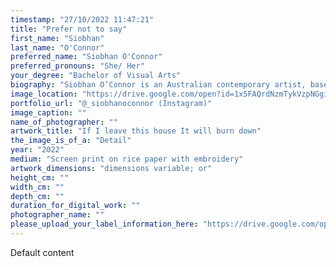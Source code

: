 ```yaml
---
timestamp: "27/10/2022 11:47:21"
title: "Prefer not to say"
first_name: "Siobhan"
last_name: "O'Connor"
preferred_name: "Siobhan O'Connor"
preferred_pronouns: "She/ Her"
your_degree: "Bachelor of Visual Arts"
biography: "Siobhan O’Connor is an Australian contemporary artist, based on Ngunnawal and Ngambri land, Canberra, Australia. Her practice incorporates printmaking processes, traditional and experimental methods of drawing as well as multimedia works and photography. Siobhan currently works on large-scale paper to record her experiences of the body, and to comment on the culture we live in through a feminist lens. She uses print and the body itself for mark-making and often inclusive of text or poetry to highlight the world we live in, with a particular focus on rape culture and sexual assault. Siobhan’s practice discusses the process of non- representational drawing and intimate engagement with lived experience."
image_location: "https://drive.google.com/open?id=1x5FAQrdNzmTykVzpNGgiAIkBpAEuFkhA"
portfolio_url: "@_siobhanoconnor (Instagram)"
image_caption: ""
name_of_photographer: ""
artwork_title: "If I leave this house It will burn down"
the_image_is_of_a: "Detail"
year: "2022"
medium: "Screen print on rice paper with embroidery"
artwork_dimensions: "dimensions variable; or"
height_cm: ""
width_cm: ""
depth_cm: ""
duration_for_digital_work: ""
photographer_name: ""
please_upload_your_label_information_here: "https://drive.google.com/open?id=1OZVR1ATIJ5UnO-ACPhZDArV7cMFAhpp4"
---
```


Default content